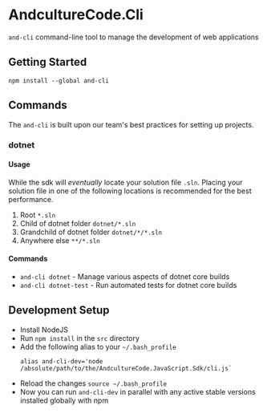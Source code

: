 # AndcultureCode.Cli
`and-cli` command-line tool to manage the development of web applications

## Getting Started

```
npm install --global and-cli
```

## Commands

The `and-cli` is built upon our team's best practices for setting up projects.

### dotnet

#### Usage

While the sdk will _eventually_ locate your solution file `.sln`. Placing your solution file in one of the following locations is recommended for the
best performance.

1. Root `*.sln`
2. Child of dotnet folder `dotnet/*.sln`
3. Grandchild of dotnet folder `dotnet/*/*.sln`
4. Anywhere else `**/*.sln`

#### Commands

* `and-cli dotnet` - Manage various aspects of dotnet core builds
* `and-cli dotnet-test` - Run automated tests for dotnet core builds


## Development Setup

* Install NodeJS
* Run `npm install` in the `src` directory
* Add the following alias to your `~/.bash_profile`
    ```
    alias and-cli-dev='node /absolute/path/to/the/AndcultureCode.JavaScript.Sdk/cli.js`
    ```
* Reload the changes `source ~/.bash_profile`
* Now you can run `and-cli-dev` in parallel with any active stable versions installed globally with npm